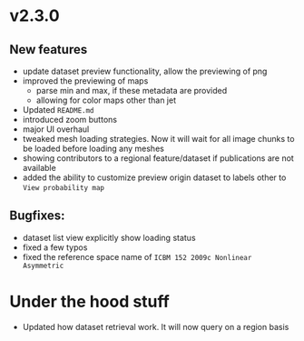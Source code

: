 # v2.3.0

## New features

- update dataset preview functionality, allow the previewing of png
- improved the previewing of maps
  - parse min and max, if these metadata are provided
  - allowing for color maps other than jet
- Updated `README.md`
- introduced zoom buttons
- major UI overhaul
- tweaked mesh loading strategies. Now it will wait for all image chunks to be loaded before loading any meshes
- showing contributors to a regional feature/dataset if publications are not available
- added the ability to customize preview origin dataset to labels other to `View probability map`

## Bugfixes:

- dataset list view explicitly show loading status
- fixed a few typos
- fixed the reference space name of `ICBM 152 2009c Nonlinear Asymmetric`

# Under the hood stuff

- Updated how dataset retrieval work. It will now query on a region basis
